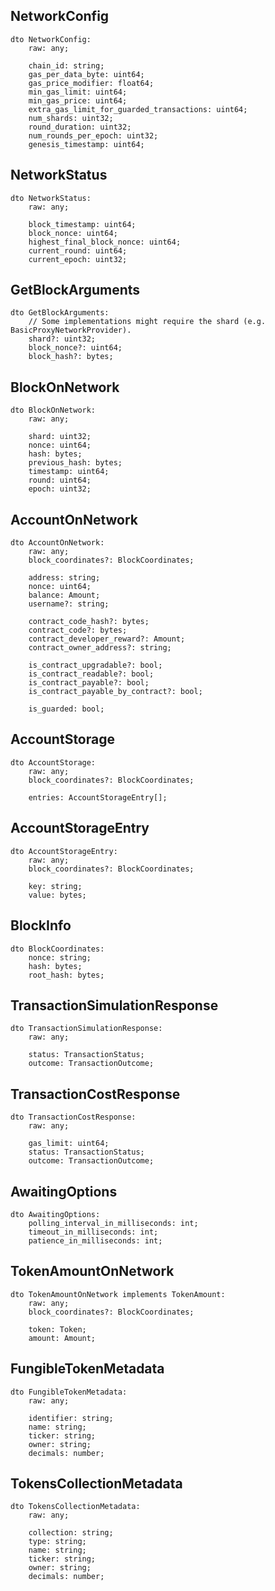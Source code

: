 ## NetworkConfig

```
dto NetworkConfig:
    raw: any;

    chain_id: string;
    gas_per_data_byte: uint64;
    gas_price_modifier: float64;
    min_gas_limit: uint64;
    min_gas_price: uint64;
    extra_gas_limit_for_guarded_transactions: uint64;
    num_shards: uint32;
    round_duration: uint32;
    num_rounds_per_epoch: uint32;
    genesis_timestamp: uint64;
```

## NetworkStatus

```
dto NetworkStatus:
    raw: any;

    block_timestamp: uint64;
    block_nonce: uint64;
    highest_final_block_nonce: uint64;
    current_round: uint64;
    current_epoch: uint32;
```

## GetBlockArguments

```
dto GetBlockArguments:
    // Some implementations might require the shard (e.g. BasicProxyNetworkProvider).
    shard?: uint32;
    block_nonce?: uint64;
    block_hash?: bytes;
```

## BlockOnNetwork

```
dto BlockOnNetwork:
    raw: any;

    shard: uint32;
    nonce: uint64;
    hash: bytes;
    previous_hash: bytes;
    timestamp: uint64;
    round: uint64;
    epoch: uint32;
```

## AccountOnNetwork

```
dto AccountOnNetwork:
    raw: any;
    block_coordinates?: BlockCoordinates;

    address: string;
    nonce: uint64;
    balance: Amount;
    username?: string;

    contract_code_hash?: bytes;
    contract_code?: bytes;
    contract_developer_reward?: Amount;
    contract_owner_address?: string;

    is_contract_upgradable?: bool;
    is_contract_readable?: bool;
    is_contract_payable?: bool;
    is_contract_payable_by_contract?: bool;

    is_guarded: bool;
```

## AccountStorage

```
dto AccountStorage:
    raw: any;
    block_coordinates?: BlockCoordinates;

    entries: AccountStorageEntry[];
```

## AccountStorageEntry

```
dto AccountStorageEntry:
    raw: any;
    block_coordinates?: BlockCoordinates;

    key: string;
    value: bytes;
```

## BlockInfo

```
dto BlockCoordinates:
    nonce: string;
    hash: bytes;
    root_hash: bytes;
```
## TransactionSimulationResponse

```
dto TransactionSimulationResponse:
    raw: any;

    status: TransactionStatus;
    outcome: TransactionOutcome;
```

## TransactionCostResponse

```
dto TransactionCostResponse:
    raw: any;

    gas_limit: uint64;
    status: TransactionStatus;
    outcome: TransactionOutcome;
```

## AwaitingOptions

```
dto AwaitingOptions:
    polling_interval_in_milliseconds: int;
    timeout_in_milliseconds: int;
    patience_in_milliseconds: int;
```

## TokenAmountOnNetwork

```
dto TokenAmountOnNetwork implements TokenAmount:
    raw: any;
    block_coordinates?: BlockCoordinates;

    token: Token;
    amount: Amount;
```

## FungibleTokenMetadata

```
dto FungibleTokenMetadata:
    raw: any;

    identifier: string;
    name: string;
    ticker: string;
    owner: string;
    decimals: number;
```

## TokensCollectionMetadata

```
dto TokensCollectionMetadata:
    raw: any;

    collection: string;
    type: string;
    name: string;
    ticker: string;
    owner: string;
    decimals: number;
```
